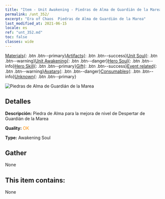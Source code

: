 ```yaml
---
title: "Item - Unit Awakening - Piedras de Alma de Guardián de la Marea"
permalink: /unt_352/
excerpt: "Era of Chaos  Piedras de Alma de Guardián de la Marea"
last_modified_at: 2021-06-15
locale: es
ref: "unt_352.md"
toc: false
classes: wide
---
```

 [Materials](/ItemsES/){: .btn .btn--primary}[Artifacts](/ItemsES/Artifacts/){: .btn .btn--success}[Unit Soul](/ItemsES/UnitSoul/){: .btn .btn--warning}[Unit Awakening](/ItemsES/UnitAwakening/){: .btn .btn--danger}[Hero Soul](/ItemsES/HeroSoul/){: .btn .btn--info}[Hero Skill](/ItemsES/HeroSkill/){: .btn .btn--primary}[Gift](/ItemsES/Gift/){: .btn .btn--success}[Event related](/ItemsES/Events/){: .btn .btn--warning}[Avatars](/ItemsES/Avatars/){: .btn .btn--danger}[Consumables](/ItemsES/Consumables/){: .btn .btn--info}[Unknown](/ItemsES/Unknown/){: .btn .btn--primary}

 ![Piedras de Alma de Guardián de la Marea](/images/u/tia_yurenyongshi.jpg)

## Detalles
 **Descripción:** Piedra de Alma para la mejora de nivel de Despertar de Guardián de la Marea

 **Quality:** <span style="color: #FF8C00">OK</span>

 **Type:** Awakening Soul

## Gather

  None

## This item contains:

  None

